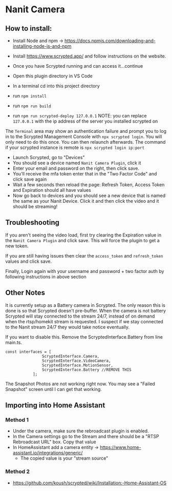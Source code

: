 
# Nanit Camera
## How to install:
- Install Node and npm -> https://docs.npmjs.com/downloading-and-installing-node-js-and-npm  
- Install https://www.scrypted.app/ and follow instructions on the website.  
- Once you have Scrypted running and can access it...continue  

- Open this plugin directory in VS Code  
- In a terminal cd into this project directory  
- run `npm install` 
- run `npm run build` 
- run `npm run scrypted-deploy 127.0.0.1` NOTE: you can replace `127.0.0.1` with the ip address of the server you installed scrypted on  

The  `Terminal` area may show an authentication failure and prompt you to log in to the Scrypted Management Console with `npx scrypted login`. You will only need to do this once. You can then relaunch afterwards.  The command if your scrypted instance is remote is `npx scrypted login ip:port`
  
- Launch Scrypted, go to "Devices"  
- You should see a device named `Nanit Camera Plugin`, click it  
- Enter your email and password on the right, then click save.   
- You'll receive the mfa token enter that in the "Two Factor Code" and click save again  
- Wait a few seconds then reload the page: Refresh Token, Access Token and Expiration should all have values  
- Now go back to devices and you should see a new device that is named the same as your Nanit Device. Click it and then click the video and it should be streaming!  


## Troubleshooting

If you aren't seeing the video load, first try clearing the Expiration value in the `Nanit Camera Plugin` and click save. This will force the plugin to get a new token.  

If you are still having issues then clear the `access_token` and `refresh_token` values and click save. 

Finally, Login again with your username and password + two factor auth by following instructions in above section

## Other Notes
It is currently setup as a Battery camera in Scrypted. The only reason this is done is so that Scrypted doesn't pre-buffer. When the camera is not battery Scrypted will stay connected to the stream 24/7, instead of on demand when the rtsp/homekit stream is requested. I suspect if we stay connected to the Nanit stream 24/7 they would take notice eventually.   

If you want to disable this. Remove the ScryptedInterface.Battery from line main.ts.  
```
const interfaces = [
                ScryptedInterface.Camera,
                ScryptedInterface.VideoCamera,
                ScryptedInterface.MotionSensor,
                ScryptedInterface.Battery //REMOVE THIS
            ];
 ```

 The Snapshot Photos are not working right now. You may see a "Failed Snapshot" screen until I can get that working. 
 

## Importing into Home Assistant
### Method 1
- Under the camera, make sure the rebroadcast plugin is enabled. 
- In the Camera settings go to the Stream and there should be a "RTSP Rebroadcast URL" box. Copy that value
- In HomeAssistant add a camera entity -> https://www.home-assistant.io/integrations/generic/ 
  - The copied value is your "stream source"
  
### Method 2
- https://github.com/koush/scrypted/wiki/Installation:-Home-Assistant-OS
